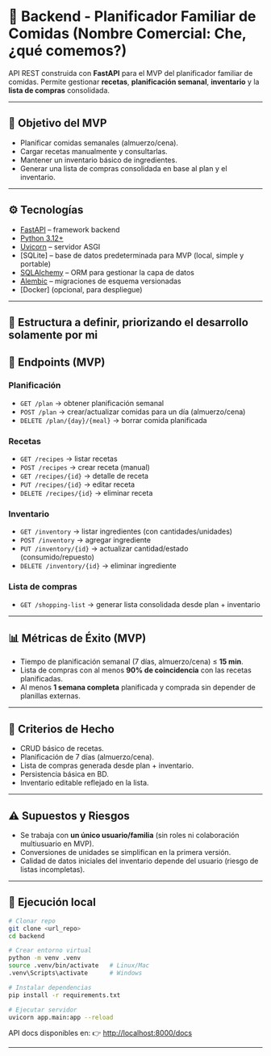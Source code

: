 # 🥗 Backend - Planificador Familiar de Comidas (Nombre Comercial: Che, ¿qué comemos?)

API REST construida con **FastAPI** para el MVP del planificador familiar de comidas.
Permite gestionar **recetas**, **planificación semanal**, **inventario** y la **lista de compras** consolidada.

---

## 🚀 Objetivo del MVP

- Planificar comidas semanales (almuerzo/cena).
- Cargar recetas manualmente y consultarlas.
- Mantener un inventario básico de ingredientes.
- Generar una lista de compras consolidada en base al plan y el inventario.

---

## ⚙️ Tecnologías

- [FastAPI](https://fastapi.tiangolo.com/) – framework backend
- [Python 3.12+](https://www.python.org/)
- [Uvicorn](https://www.uvicorn.org/) – servidor ASGI
- [SQLite] – base de datos predeterminada para MVP (local, simple y portable)
- [SQLAlchemy](https://www.sqlalchemy.org/) – ORM para gestionar la capa de datos
- [Alembic](https://alembic.sqlalchemy.org/) – migraciones de esquema versionadas
- [Docker] (opcional, para despliegue)

---

## 📂 Estructura a definir, priorizando el desarrollo solamente por mi

## 📅 Endpoints (MVP)

### Planificación

- `GET /plan` → obtener planificación semanal
- `POST /plan` → crear/actualizar comidas para un día (almuerzo/cena)
- `DELETE /plan/{day}/{meal}` → borrar comida planificada

### Recetas

- `GET /recipes` → listar recetas
- `POST /recipes` → crear receta (manual)
- `GET /recipes/{id}` → detalle de receta
- `PUT /recipes/{id}` → editar receta
- `DELETE /recipes/{id}` → eliminar receta

### Inventario

- `GET /inventory` → listar ingredientes (con cantidades/unidades)
- `POST /inventory` → agregar ingrediente
- `PUT /inventory/{id}` → actualizar cantidad/estado (consumido/repuesto)
- `DELETE /inventory/{id}` → eliminar ingrediente

### Lista de compras

- `GET /shopping-list` → generar lista consolidada desde plan + inventario

---

## 📊 Métricas de Éxito (MVP)

- Tiempo de planificación semanal (7 días, almuerzo/cena) ≤ **15 min**.
- Lista de compras con al menos **90% de coincidencia** con las recetas planificadas.
- Al menos **1 semana completa** planificada y comprada sin depender de planillas externas.

---

## 📏 Criterios de Hecho

- CRUD básico de recetas.
- Planificación de 7 días (almuerzo/cena).
- Lista de compras generada desde plan + inventario.
- Persistencia básica en BD.
- Inventario editable reflejado en la lista.

---

## ⚠️ Supuestos y Riesgos

- Se trabaja con **un único usuario/familia** (sin roles ni colaboración multiusuario en MVP).
- Conversiones de unidades se simplifican en la primera versión.
- Calidad de datos iniciales del inventario depende del usuario (riesgo de listas incompletas).

---

## 🧪 Ejecución local

```bash
# Clonar repo
git clone <url_repo>
cd backend

# Crear entorno virtual
python -m venv .venv
source .venv/bin/activate   # Linux/Mac
.venv\Scripts\activate      # Windows

# Instalar dependencias
pip install -r requirements.txt

# Ejecutar servidor
uvicorn app.main:app --reload
```

API docs disponibles en:
👉 [http://localhost:8000/docs](http://localhost:8000/docs)

---
